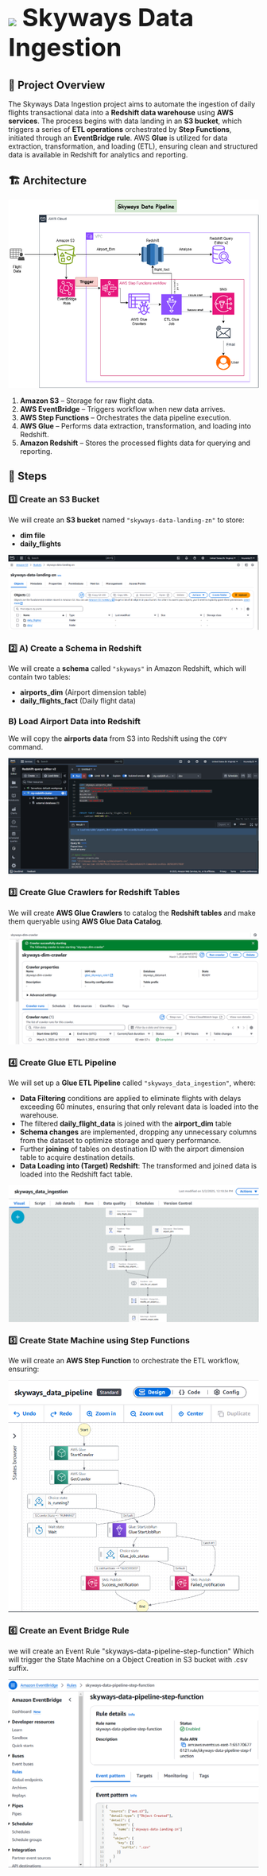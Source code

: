 <h1 style="font-size: 50px;"> <img src="https://github.com/user-attachments/assets/c52a5e8a-72f2-488b-9ead-7e36223e6d61" width="180">        Skyways Data Ingestion</h1>

## 📌 Project Overview  
The Skyways Data Ingestion project aims to automate the ingestion of daily flights transactional data into a **Redshift data warehouse** using **AWS services**. The process begins with data landing in an **S3 bucket**, which triggers a series of **ETL operations** orchestrated by **Step Functions**, initiated through an **EventBridge rule**. AWS **Glue** is utilized for data extraction, transformation, and loading (ETL), ensuring clean and structured data is available in Redshift for analytics and reporting.

## 🏗️ Architecture  
![alt text](images/skyways.drawio.png)
1. **Amazon S3** – Storage for raw flight data.  
2. **AWS EventBridge** – Triggers workflow when new data arrives.  
3. **AWS Step Functions** – Orchestrates the data pipeline execution.  
4. **AWS Glue** – Performs data extraction, transformation, and loading into Redshift.  
5. **Amazon Redshift** – Stores the processed flights data for querying and reporting.

## 🚀 Steps  

### 1️⃣ Create an S3 Bucket  
We will create an **S3 bucket** named `"skyways-data-landing-zn"` to store:  
- **dim file**  
- **daily_flights**

![alt text](images/Capture.PNG)


### 2️⃣ A) Create a Schema in Redshift  
We will create a **schema** called `"skyways"` in Amazon Redshift, which will contain two tables:  
- **airports_dim** (Airport dimension table)  
- **daily_flights_fact** (Daily flight data)  



### B) Load Airport Data into Redshift  
We will copy the **airports data** from S3 into Redshift using the `COPY` command.  

![alt text](images/Capture_redshift.PNG)

### 3️⃣ Create Glue Crawlers for Redshift Tables  
We will create **AWS Glue Crawlers** to catalog the **Redshift tables** and make them queryable using **AWS Glue Data Catalog**.

![alt text](images/Capture_dim_crawler.PNG)

### 4️⃣ Create Glue ETL Pipeline  
We will set up a **Glue ETL Pipeline** called `"skyways_data_ingestion"`, where:  
- **Data Filtering** conditions are applied to eliminate flights with delays exceeding 60 minutes, ensuring that only relevant data is loaded into the warehouse.
- The filtered **daily_flight_data** is joined with the **airport_dim** table  
- **Schema changes** are implemented, dropping any unnecessary columns from the dataset to optimize storage and query performance. 
- Further **joining** of tables on destination ID with the airport dimension table to acquire destination details.
- **Data Loading into (Target) Redshift**: The transformed and joined data is loaded into the Redshift fact table.

![alt text](images/Capture_glue.PNG)


### 5️⃣ Create State Machine using Step Functions  
We will create an **AWS Step Function** to orchestrate the ETL workflow, ensuring:

![alt text](images/Capture_stepfunc.PNG)

### 6️⃣ Create an Event Bridge Rule
we will create an Event Rule "skyways-data-pipeline-step-function" Which will trigger the State Machine on a Object Creation in S3 bucket with .csv suffix.

![alt text](images/Capture_event_bridge.PNG)

  